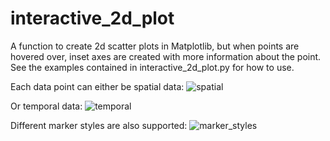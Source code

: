 # interactive_2d_plot
A function to create 2d scatter plots in Matplotlib, but when points are hovered over, inset axes are created with more information about the point.  See the examples contained in interactive_2d_plot.py for how to use.  

Each data point can either be spatial data:
![spatial](https://user-images.githubusercontent.com/10498635/92724202-22897600-f362-11ea-834b-12e6d6b5c049.png)


Or temporal data:
![temporal](https://user-images.githubusercontent.com/10498635/92724204-23220c80-f362-11ea-8770-b501d7cd03e1.png)

Different marker styles are also supported:
![marker_styles](https://user-images.githubusercontent.com/10498635/92918420-4cf13700-f427-11ea-8930-20da2a89c9f5.png)

